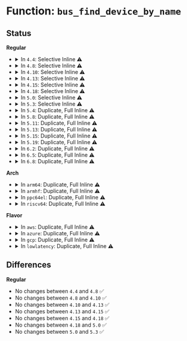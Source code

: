 # Function: <code>bus_find_device_by_name</code>

## Status
<b>Regular</b>
<ul>
<li>
<details>
<summary>In <code>4.4</code>: Selective Inline ⚠️</summary>

```c
struct device *bus_find_device_by_name(struct bus_type *bus, struct device *start, const char *name);
```

**Collision:** Unique Global

**Inline:** Selective

**Transformation:** False

**Instances:**

```
In drivers/base/bus.c (ffffffff81549b70)
Location: drivers/base/bus.c:372
Inline: True
Inline callers:
  - drivers/base/bus.c:bind_store
  - drivers/base/bus.c:unbind_store
  - drivers/base/bus.c:store_drivers_probe
Direct callers:
  - drivers/mfd/mfd-core.c:mfd_clone_cell
  - drivers/net/phy/phy_device.c:phy_attach
  - drivers/net/phy/phy_device.c:phy_connect
```
**Symbols:**

```
ffffffff81549b70-ffffffff81549b87: bus_find_device_by_name (STB_GLOBAL)
```
</details>
</li>
<li>
<details>
<summary>In <code>4.8</code>: Selective Inline ⚠️</summary>

```c
struct device *bus_find_device_by_name(struct bus_type *bus, struct device *start, const char *name);
```

**Collision:** Unique Global

**Inline:** Selective

**Transformation:** False

**Instances:**

```
In drivers/base/bus.c (ffffffff8159c0b6)
Location: drivers/base/bus.c:371
Inline: True
Inline callers:
  - drivers/base/bus.c:store_drivers_probe
  - drivers/base/bus.c:bind_store
  - drivers/base/bus.c:unbind_store
Direct callers:
  - drivers/mfd/mfd-core.c:mfd_clone_cell
  - drivers/net/phy/phy_device.c:phy_attach
  - drivers/net/phy/phy_device.c:phy_connect
```
**Symbols:**

```
ffffffff8159b7c0-ffffffff8159b7d7: bus_find_device_by_name (STB_GLOBAL)
```
</details>
</li>
<li>
<details>
<summary>In <code>4.10</code>: Selective Inline ⚠️</summary>

```c
struct device *bus_find_device_by_name(struct bus_type *bus, struct device *start, const char *name);
```

**Collision:** Unique Global

**Inline:** Selective

**Transformation:** False

**Instances:**

```
In drivers/base/bus.c (ffffffff815ca616)
Location: drivers/base/bus.c:371
Inline: True
Inline callers:
  - drivers/base/bus.c:store_drivers_probe
  - drivers/base/bus.c:bind_store
  - drivers/base/bus.c:unbind_store
Direct callers:
  - drivers/mfd/mfd-core.c:mfd_clone_cell
  - drivers/net/phy/phy_device.c:phy_attach
  - drivers/net/phy/phy_device.c:phy_connect
```
**Symbols:**

```
ffffffff815c9d20-ffffffff815c9d37: bus_find_device_by_name (STB_GLOBAL)
```
</details>
</li>
<li>
<details>
<summary>In <code>4.13</code>: Selective Inline ⚠️</summary>

```c
struct device *bus_find_device_by_name(struct bus_type *bus, struct device *start, const char *name);
```

**Collision:** Unique Global

**Inline:** Selective

**Transformation:** False

**Instances:**

```
In drivers/base/bus.c (ffffffff815df2d6)
Location: drivers/base/bus.c:371
Inline: True
Inline callers:
  - drivers/base/bus.c:store_drivers_probe
  - drivers/base/bus.c:bind_store
  - drivers/base/bus.c:unbind_store
Direct callers:
  - drivers/mfd/mfd-core.c:mfd_clone_cell
  - drivers/net/phy/phy_device.c:phy_attach
  - drivers/net/phy/phy_device.c:phy_connect
```
**Symbols:**

```
ffffffff815dea60-ffffffff815dea77: bus_find_device_by_name (STB_GLOBAL)
```
</details>
</li>
<li>
<details>
<summary>In <code>4.15</code>: Selective Inline ⚠️</summary>

```c
struct device *bus_find_device_by_name(struct bus_type *bus, struct device *start, const char *name);
```

**Collision:** Unique Global

**Inline:** Selective

**Transformation:** False

**Instances:**

```
In drivers/base/bus.c (ffffffff81646306)
Location: drivers/base/bus.c:371
Inline: True
Inline callers:
  - drivers/base/bus.c:store_drivers_probe
  - drivers/base/bus.c:bind_store
  - drivers/base/bus.c:unbind_store
Direct callers:
  - drivers/mfd/mfd-core.c:mfd_clone_cell
  - drivers/net/phy/phy_device.c:phy_attach
  - drivers/net/phy/phy_device.c:phy_connect
```
**Symbols:**

```
ffffffff81645a90-ffffffff81645aa7: bus_find_device_by_name (STB_GLOBAL)
```
</details>
</li>
<li>
<details>
<summary>In <code>4.18</code>: Selective Inline ⚠️</summary>

```c
struct device *bus_find_device_by_name(struct bus_type *bus, struct device *start, const char *name);
```

**Collision:** Unique Global

**Inline:** Selective

**Transformation:** False

**Instances:**

```
In drivers/base/bus.c (ffffffff816817e5)
Location: drivers/base/bus.c:369
Inline: True
Inline callers:
  - drivers/base/bus.c:store_drivers_probe
  - drivers/base/bus.c:bind_store
  - drivers/base/bus.c:unbind_store
Direct callers:
  - drivers/base/devcon.c:generic_match
  - drivers/mfd/mfd-core.c:mfd_clone_cell
  - drivers/net/phy/phy_device.c:phy_attach
  - drivers/net/phy/phy_device.c:phy_connect
  - drivers/nvmem/core.c:devm_nvmem_device_get
```
**Symbols:**

```
ffffffff81680ef0-ffffffff81680f07: bus_find_device_by_name (STB_GLOBAL)
```
</details>
</li>
<li>
<details>
<summary>In <code>5.0</code>: Selective Inline ⚠️</summary>

```c
struct device *bus_find_device_by_name(struct bus_type *bus, struct device *start, const char *name);
```

**Collision:** Unique Global

**Inline:** Selective

**Transformation:** False

**Instances:**

```
In drivers/base/bus.c (ffffffff816a1285)
Location: drivers/base/bus.c:372
Inline: True
Inline callers:
  - drivers/base/bus.c:store_drivers_probe
  - drivers/base/bus.c:bind_store
  - drivers/base/bus.c:unbind_store
Direct callers:
  - drivers/base/devcon.c:generic_match
  - drivers/mfd/mfd-core.c:mfd_clone_cell
  - drivers/net/phy/phy_device.c:phy_attach
  - drivers/net/phy/phy_device.c:phy_connect
  - drivers/nvmem/core.c:nvmem_cell_get_from_lookup
  - drivers/nvmem/core.c:devm_nvmem_device_get
```
**Symbols:**

```
ffffffff816a0980-ffffffff816a0997: bus_find_device_by_name (STB_GLOBAL)
```
</details>
</li>
<li>
<details>
<summary>In <code>5.3</code>: Selective Inline ⚠️</summary>

```c
struct device *bus_find_device_by_name(struct bus_type *bus, struct device *start, const char *name);
```

**Collision:** Unique Global

**Inline:** Selective

**Transformation:** False

**Instances:**

```
In drivers/base/bus.c (ffffffff816da055)
Location: drivers/base/bus.c:362
Inline: True
Inline callers:
  - drivers/base/bus.c:drivers_probe_store
  - drivers/base/bus.c:bind_store
  - drivers/base/bus.c:unbind_store
Direct callers:
  - drivers/mfd/mfd-core.c:mfd_clone_cell
  - drivers/net/phy/phy_device.c:phy_connect
```
**Symbols:**

```
ffffffff816d98c0-ffffffff816d98d7: bus_find_device_by_name (STB_GLOBAL)
```
</details>
</li>
<li>
<details>
<summary>In <code>5.4</code>: Duplicate, Full Inline ⚠️</summary>

**Collision:** Static Duplication

**Inline:** Full

**Transformation:** False

**Instances:**

```
In drivers/base/bus.c (ffffffff816fe005)
Location: include/linux/device.h:186
Inline: True
Inline callers:
  - drivers/base/bus.c:drivers_probe_store
  - drivers/base/bus.c:bind_store
  - drivers/base/bus.c:unbind_store
```
```
In drivers/base/devcon.c (ffffffff8170781c)
Location: include/linux/device.h:186
Inline: True
```
```
In drivers/mfd/mfd-core.c (ffffffff817446b8)
Location: include/linux/device.h:186
Inline: True
Inline callers:
  - drivers/mfd/mfd-core.c:mfd_clone_cell
```
```
In drivers/net/phy/phy_device.c (ffffffff817bc615)
Location: include/linux/device.h:186
Inline: True
Inline callers:
  - drivers/net/phy/phy_device.c:phy_connect
```
```
In drivers/nvmem/core.c (ffffffff8190325c)
Location: include/linux/device.h:186
Inline: True
```
</details>
</li>
<li>
<details>
<summary>In <code>5.8</code>: Duplicate, Full Inline ⚠️</summary>

**Collision:** Static Duplication

**Inline:** Full

**Transformation:** False

**Instances:**

```
In drivers/base/bus.c (ffffffff817b7405)
Location: include/linux/device/bus.h:172
Inline: True
Inline callers:
  - drivers/base/bus.c:drivers_probe_store
  - drivers/base/bus.c:bind_store
  - drivers/base/bus.c:unbind_store
```
```
In drivers/base/devcon.c (ffffffff817c25c1)
Location: include/linux/device/bus.h:172
Inline: True
```
```
In drivers/net/phy/phy_device.c (ffffffff81885895)
Location: include/linux/device/bus.h:172
Inline: True
Inline callers:
  - drivers/net/phy/phy_device.c:phy_connect
```
</details>
</li>
<li>
<details>
<summary>In <code>5.11</code>: Duplicate, Full Inline ⚠️</summary>

**Collision:** Static Duplication

**Inline:** Full

**Transformation:** False

**Instances:**

```
In drivers/base/bus.c (ffffffff817cc135)
Location: include/linux/device/bus.h:172
Inline: True
Inline callers:
  - drivers/base/bus.c:drivers_probe_store
  - drivers/base/bus.c:bind_store
  - drivers/base/bus.c:unbind_store
```
```
In drivers/net/phy/phy_device.c (ffffffff8189415c)
Location: include/linux/device/bus.h:172
Inline: True
Inline callers:
  - drivers/net/phy/phy_device.c:phy_connect
```
</details>
</li>
<li>
<details>
<summary>In <code>5.13</code>: Duplicate, Full Inline ⚠️</summary>

**Collision:** Static Duplication

**Inline:** Full

**Transformation:** False

**Instances:**

```
In drivers/base/bus.c (ffffffff817afaa5)
Location: include/linux/device/bus.h:172
Inline: True
Inline callers:
  - drivers/base/bus.c:drivers_probe_store
  - drivers/base/bus.c:bind_store
  - drivers/base/bus.c:unbind_store
```
```
In drivers/net/phy/phy_device.c (ffffffff81875eec)
Location: include/linux/device/bus.h:172
Inline: True
Inline callers:
  - drivers/net/phy/phy_device.c:phy_connect
```
</details>
</li>
<li>
<details>
<summary>In <code>5.15</code>: Duplicate, Full Inline ⚠️</summary>

**Collision:** Static Duplication

**Inline:** Full

**Transformation:** False

**Instances:**

```
In drivers/base/bus.c (ffffffff81838dd5)
Location: include/linux/device/bus.h:172
Inline: True
Inline callers:
  - drivers/base/bus.c:drivers_probe_store
  - drivers/base/bus.c:bind_store
  - drivers/base/bus.c:unbind_store
```
```
In drivers/net/phy/phy_device.c (ffffffff81906a6c)
Location: include/linux/device/bus.h:172
Inline: True
Inline callers:
  - drivers/net/phy/phy_device.c:phy_connect
```
</details>
</li>
<li>
<details>
<summary>In <code>5.19</code>: Duplicate, Full Inline ⚠️</summary>

**Collision:** Static Duplication

**Inline:** Full

**Transformation:** False

**Instances:**

```
In drivers/base/bus.c (ffffffff8197b325)
Location: include/linux/device/bus.h:176
Inline: True
Inline callers:
  - drivers/base/bus.c:drivers_probe_store
  - drivers/base/bus.c:bind_store
  - drivers/base/bus.c:unbind_store
```
```
In drivers/net/phy/phy_device.c (ffffffff81a5991a)
Location: include/linux/device/bus.h:176
Inline: True
Inline callers:
  - drivers/net/phy/phy_device.c:phy_connect
```
</details>
</li>
<li>
<details>
<summary>In <code>6.2</code>: Duplicate, Full Inline ⚠️</summary>

**Collision:** Static Duplication

**Inline:** Full

**Transformation:** False

**Instances:**

```
In drivers/pci/p2pdma.c (ffffffff8191d205)
Location: include/linux/device/bus.h:176
Inline: True
Inline callers:
  - drivers/pci/p2pdma.c:pci_p2pdma_enable_store
```
```
In drivers/base/bus.c (ffffffff81ae8395)
Location: include/linux/device/bus.h:176
Inline: True
Inline callers:
  - drivers/base/bus.c:drivers_probe_store
  - drivers/base/bus.c:bind_store
  - drivers/base/bus.c:unbind_store
```
```
In drivers/net/phy/phy_device.c (ffffffff81be3c8a)
Location: include/linux/device/bus.h:176
Inline: True
Inline callers:
  - drivers/net/phy/phy_device.c:phy_connect
```
</details>
</li>
<li>
<details>
<summary>In <code>6.5</code>: Duplicate, Full Inline ⚠️</summary>

**Collision:** Static Duplication

**Inline:** Full

**Transformation:** False

**Instances:**

```
In drivers/pci/p2pdma.c (ffffffff819607c5)
Location: include/linux/device/bus.h:156
Inline: True
Inline callers:
  - drivers/pci/p2pdma.c:pci_p2pdma_enable_store
```
```
In drivers/base/bus.c (ffffffff81b36615)
Location: include/linux/device/bus.h:156
Inline: True
Inline callers:
  - drivers/base/bus.c:drivers_probe_store
  - drivers/base/bus.c:bind_store
  - drivers/base/bus.c:unbind_store
```
```
In drivers/net/phy/phy_device.c (ffffffff81c3b75a)
Location: include/linux/device/bus.h:156
Inline: True
Inline callers:
  - drivers/net/phy/phy_device.c:phy_connect
```
</details>
</li>
<li>
<details>
<summary>In <code>6.8</code>: Duplicate, Full Inline ⚠️</summary>

**Collision:** Static Duplication

**Inline:** Full

**Transformation:** False

**Instances:**

```
In drivers/pci/p2pdma.c (ffffffff819a9ee5)
Location: include/linux/device/bus.h:151
Inline: True
Inline callers:
  - drivers/pci/p2pdma.c:pci_p2pdma_enable_store
```
```
In drivers/base/bus.c (ffffffff81b8e035)
Location: include/linux/device/bus.h:151
Inline: True
Inline callers:
  - drivers/base/bus.c:drivers_probe_store
  - drivers/base/bus.c:bind_store
  - drivers/base/bus.c:unbind_store
```
```
In drivers/net/phy/phy_device.c (ffffffff81cf0b5a)
Location: include/linux/device/bus.h:151
Inline: True
Inline callers:
  - drivers/net/phy/phy_device.c:phy_connect
```
</details>
</li>
</ul>
<b>Arch</b>
<ul>
<li>
<details>
<summary>In <code>arm64</code>: Duplicate, Full Inline ⚠️</summary>

**Collision:** Static Duplication

**Inline:** Full

**Transformation:** False

**Instances:**

```
In drivers/base/bus.c (ffff8000108e8d44)
Location: include/linux/device.h:186
Inline: True
Inline callers:
  - drivers/base/bus.c:drivers_probe_store
  - drivers/base/bus.c:bind_store
  - drivers/base/bus.c:unbind_store
```
```
In drivers/base/devcon.c (ffff8000108f5174)
Location: include/linux/device.h:186
Inline: True
```
```
In drivers/mfd/mfd-core.c (ffff8000109404ec)
Location: include/linux/device.h:186
Inline: True
Inline callers:
  - drivers/mfd/mfd-core.c:mfd_clone_cell
```
```
In drivers/net/phy/phy_device.c (ffff8000109d562c)
Location: include/linux/device.h:186
Inline: True
Inline callers:
  - drivers/net/phy/phy_device.c:phy_connect
```
```
In drivers/nvmem/core.c (ffff800010b9ee6c)
Location: include/linux/device.h:186
Inline: True
Inline callers:
  - drivers/nvmem/core.c:__nvmem_device_get
```
</details>
</li>
<li>
<details>
<summary>In <code>armhf</code>: Duplicate, Full Inline ⚠️</summary>

**Collision:** Static Duplication

**Inline:** Full

**Transformation:** False

**Instances:**

```
In drivers/base/bus.c (c09d7088)
Location: include/linux/device.h:186
Inline: True
Inline callers:
  - drivers/base/bus.c:drivers_probe_store
  - drivers/base/bus.c:bind_store
  - drivers/base/bus.c:unbind_store
```
```
In drivers/base/devcon.c (c09e14cc)
Location: include/linux/device.h:186
Inline: True
```
```
In drivers/mfd/mfd-core.c (c0a29bd8)
Location: include/linux/device.h:186
Inline: True
Inline callers:
  - drivers/mfd/mfd-core.c:mfd_clone_cell
```
```
In drivers/net/phy/phy_device.c (c0abd138)
Location: include/linux/device.h:186
Inline: True
Inline callers:
  - drivers/net/phy/phy_device.c:phy_connect
```
```
In drivers/nvmem/core.c (c0c80bf8)
Location: include/linux/device.h:186
Inline: True
Inline callers:
  - drivers/nvmem/core.c:__nvmem_device_get
```
</details>
</li>
<li>
<details>
<summary>In <code>ppc64el</code>: Duplicate, Full Inline ⚠️</summary>

**Collision:** Static Duplication

**Inline:** Full

**Transformation:** False

**Instances:**

```
In arch/powerpc/platforms/pseries/vio.c (c0000000001012b4)
Location: include/linux/device.h:186
Inline: True
Inline callers:
  - arch/powerpc/platforms/pseries/vio.c:vio_find_node
```
```
In drivers/base/bus.c (c00000000097f748)
Location: include/linux/device.h:186
Inline: True
Inline callers:
  - drivers/base/bus.c:drivers_probe_store
  - drivers/base/bus.c:bind_store
  - drivers/base/bus.c:unbind_store
```
```
In drivers/base/devcon.c (c00000000098f5e4)
Location: include/linux/device.h:186
Inline: True
```
```
In drivers/mfd/mfd-core.c (c0000000009e930c)
Location: include/linux/device.h:186
Inline: True
Inline callers:
  - drivers/mfd/mfd-core.c:mfd_clone_cell
```
```
In drivers/net/phy/phy_device.c (c000000000a964a0)
Location: include/linux/device.h:186
Inline: True
Inline callers:
  - drivers/net/phy/phy_device.c:phy_connect
```
```
In drivers/nvmem/core.c (c000000000c721f0)
Location: include/linux/device.h:186
Inline: True
Inline callers:
  - drivers/nvmem/core.c:__nvmem_device_get
```
</details>
</li>
<li>
<details>
<summary>In <code>riscv64</code>: Duplicate, Full Inline ⚠️</summary>

**Collision:** Static Duplication

**Inline:** Full

**Transformation:** False

**Instances:**

```
In drivers/base/bus.c (ffffffe00057cf22)
Location: include/linux/device.h:186
Inline: True
Inline callers:
  - drivers/base/bus.c:drivers_probe_store
  - drivers/base/bus.c:bind_store
  - drivers/base/bus.c:unbind_store
```
```
In drivers/base/devcon.c (ffffffe000586440)
Location: include/linux/device.h:186
Inline: True
```
```
In drivers/mfd/mfd-core.c (ffffffe0005b3ed4)
Location: include/linux/device.h:186
Inline: True
Inline callers:
  - drivers/mfd/mfd-core.c:mfd_clone_cell
```
```
In drivers/net/phy/phy_device.c (ffffffe0006217e6)
Location: include/linux/device.h:186
Inline: True
Inline callers:
  - drivers/net/phy/phy_device.c:phy_connect
```
```
In drivers/nvmem/core.c (ffffffe000737172)
Location: include/linux/device.h:186
Inline: True
Inline callers:
  - drivers/nvmem/core.c:__nvmem_device_get
```
</details>
</li>
</ul>
<b>Flavor</b>
<ul>
<li>
<details>
<summary>In <code>aws</code>: Duplicate, Full Inline ⚠️</summary>

**Collision:** Static Duplication

**Inline:** Full

**Transformation:** False

**Instances:**

```
In drivers/base/bus.c (ffffffff816c37f5)
Location: include/linux/device.h:186
Inline: True
Inline callers:
  - drivers/base/bus.c:drivers_probe_store
  - drivers/base/bus.c:bind_store
  - drivers/base/bus.c:unbind_store
```
```
In drivers/base/devcon.c (ffffffff816ccf6c)
Location: include/linux/device.h:186
Inline: True
```
```
In drivers/mfd/mfd-core.c (ffffffff81702758)
Location: include/linux/device.h:186
Inline: True
Inline callers:
  - drivers/mfd/mfd-core.c:mfd_clone_cell
```
```
In drivers/net/phy/phy_device.c (ffffffff817810e5)
Location: include/linux/device.h:186
Inline: True
Inline callers:
  - drivers/net/phy/phy_device.c:phy_connect
```
```
In drivers/nvmem/core.c (ffffffff818a268c)
Location: include/linux/device.h:186
Inline: True
```
</details>
</li>
<li>
<details>
<summary>In <code>azure</code>: Duplicate, Full Inline ⚠️</summary>

**Collision:** Static Duplication

**Inline:** Full

**Transformation:** False

**Instances:**

```
In drivers/base/bus.c (ffffffff8169eaa5)
Location: include/linux/device.h:186
Inline: True
Inline callers:
  - drivers/base/bus.c:drivers_probe_store
  - drivers/base/bus.c:bind_store
  - drivers/base/bus.c:unbind_store
```
```
In drivers/base/devcon.c (ffffffff816a829c)
Location: include/linux/device.h:186
Inline: True
```
```
In drivers/mfd/mfd-core.c (ffffffff816d6568)
Location: include/linux/device.h:186
Inline: True
Inline callers:
  - drivers/mfd/mfd-core.c:mfd_clone_cell
```
```
In drivers/net/phy/phy_device.c (ffffffff81760e75)
Location: include/linux/device.h:186
Inline: True
Inline callers:
  - drivers/net/phy/phy_device.c:phy_connect
```
```
In drivers/nvmem/core.c (ffffffff8185ddfc)
Location: include/linux/device.h:186
Inline: True
```
</details>
</li>
<li>
<details>
<summary>In <code>gcp</code>: Duplicate, Full Inline ⚠️</summary>

**Collision:** Static Duplication

**Inline:** Full

**Transformation:** False

**Instances:**

```
In drivers/base/bus.c (ffffffff816f1cc5)
Location: include/linux/device.h:186
Inline: True
Inline callers:
  - drivers/base/bus.c:drivers_probe_store
  - drivers/base/bus.c:bind_store
  - drivers/base/bus.c:unbind_store
```
```
In drivers/base/devcon.c (ffffffff816fb4dc)
Location: include/linux/device.h:186
Inline: True
```
```
In drivers/mfd/mfd-core.c (ffffffff81737b78)
Location: include/linux/device.h:186
Inline: True
Inline callers:
  - drivers/mfd/mfd-core.c:mfd_clone_cell
```
```
In drivers/net/phy/phy_device.c (ffffffff817b1495)
Location: include/linux/device.h:186
Inline: True
Inline callers:
  - drivers/net/phy/phy_device.c:phy_connect
```
```
In drivers/nvmem/core.c (ffffffff818f3c7c)
Location: include/linux/device.h:186
Inline: True
```
</details>
</li>
<li>
<details>
<summary>In <code>lowlatency</code>: Duplicate, Full Inline ⚠️</summary>

**Collision:** Static Duplication

**Inline:** Full

**Transformation:** False

**Instances:**

```
In drivers/base/bus.c (ffffffff8170c505)
Location: include/linux/device.h:186
Inline: True
Inline callers:
  - drivers/base/bus.c:drivers_probe_store
  - drivers/base/bus.c:bind_store
  - drivers/base/bus.c:unbind_store
```
```
In drivers/base/devcon.c (ffffffff81715d7c)
Location: include/linux/device.h:186
Inline: True
```
```
In drivers/mfd/mfd-core.c (ffffffff81752fb8)
Location: include/linux/device.h:186
Inline: True
Inline callers:
  - drivers/mfd/mfd-core.c:mfd_clone_cell
```
```
In drivers/net/phy/phy_device.c (ffffffff817cb425)
Location: include/linux/device.h:186
Inline: True
Inline callers:
  - drivers/net/phy/phy_device.c:phy_connect
```
```
In drivers/nvmem/core.c (ffffffff81914d1c)
Location: include/linux/device.h:186
Inline: True
```
</details>
</li>
</ul>

## Differences
<b>Regular</b>
<ul>
<li>
No changes between <code>4.4</code> and <code>4.8</code> ✅
</li>
<li>
No changes between <code>4.8</code> and <code>4.10</code> ✅
</li>
<li>
No changes between <code>4.10</code> and <code>4.13</code> ✅
</li>
<li>
No changes between <code>4.13</code> and <code>4.15</code> ✅
</li>
<li>
No changes between <code>4.15</code> and <code>4.18</code> ✅
</li>
<li>
No changes between <code>4.18</code> and <code>5.0</code> ✅
</li>
<li>
No changes between <code>5.0</code> and <code>5.3</code> ✅
</li>
</ul>
